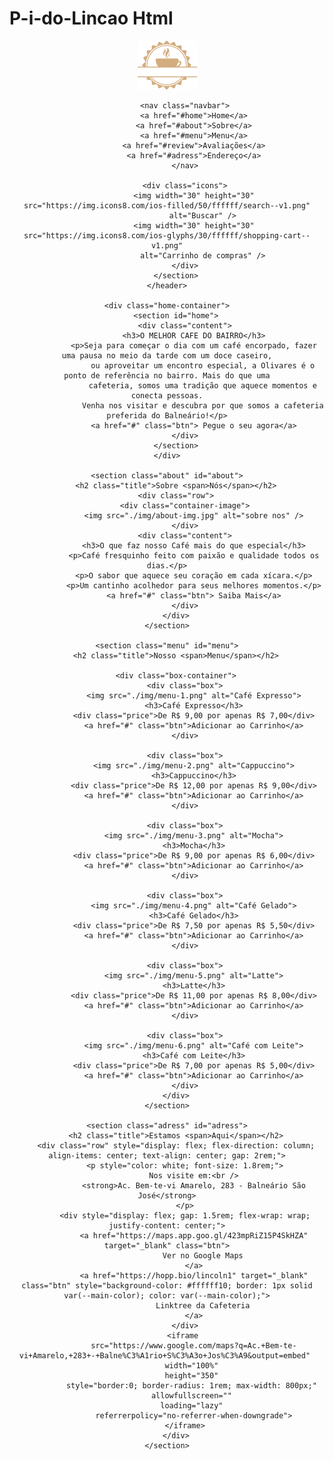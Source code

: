 # P-i-do-Lincao Html
<!DOCTYPE html>
<html lang="pt-br">

<head>
    <meta charset="UTF-8" />
    <meta name="viewport" content="width=device-width, initial-scale=1.0" />
    <link rel="stylesheet" href="style.css" />
    <link href="https://fonts.googleapis.com/css2?family=Roboto&display=swap" rel="stylesheet" />
    <title>Cafeteria Olivares</title>
</head>

<body>
    <header class="header">
        <section>
            <a href="#" class="logo">
                <img src="./img/logo.png" alt="logo" />
            </a>

            <nav class="navbar">
                <a href="#home">Home</a>
                <a href="#about">Sobre</a>
                <a href="#menu">Menu</a>
                <a href="#review">Avaliações</a>
                <a href="#adress">Endereço</a>
            </nav>

            <div class="icons">
                <img width="30" height="30" src="https://img.icons8.com/ios-filled/50/ffffff/search--v1.png"
                    alt="Buscar" />
                <img width="30" height="30" src="https://img.icons8.com/ios-glyphs/30/ffffff/shopping-cart--v1.png"
                    alt="Carrinho de compras" />
            </div>
        </section>
    </header>

    <div class="home-container">
        <section id="home">
            <div class="content">
                <h3>O MELHOR CAFE DO BAIRRO</h3>
                <p>Seja para começar o dia com um café encorpado, fazer uma pausa no meio da tarde com um doce caseiro,
                    ou aproveitar um encontro especial, a Olivares é o ponto de referência no bairro. Mais do que uma
                    cafeteria, somos uma tradição que aquece momentos e conecta pessoas.
                    Venha nos visitar e descubra por que somos a cafeteria preferida do Balneário!</p>
                <a href="#" class="btn"> Pegue o seu agora</a>
            </div>
        </section>
    </div>

    <section class="about" id="about">
        <h2 class="title">Sobre <span>Nós</span></h2>
        <div class="row">
            <div class="container-image">
                <img src="./img/about-img.jpg" alt="sobre nos" />
            </div>
            <div class="content">
                <h3>O que faz nosso Café mais do que especial</h3>
                <p>Café fresquinho feito com paixão e qualidade todos os dias.</p>
                <p>O sabor que aquece seu coração em cada xícara.</p>
                <p>Um cantinho acolhedor para seus melhores momentos.</p>
                <a href="#" class="btn"> Saiba Mais</a>
            </div>
        </div>
    </section>

    <section class="menu" id="menu">
        <h2 class="title">Nosso <span>Menu</span></h2>

        <div class="box-container">
            <div class="box">
                <img src="./img/menu-1.png" alt="Café Expresso">
                <h3>Café Expresso</h3>
                <div class="price">De R$ 9,00 por apenas R$ 7,00</div>
                <a href="#" class="btn">Adicionar ao Carrinho</a>
            </div>

            <div class="box">
                <img src="./img/menu-2.png" alt="Cappuccino">
                <h3>Cappuccino</h3>
                <div class="price">De R$ 12,00 por apenas R$ 9,00</div>
                <a href="#" class="btn">Adicionar ao Carrinho</a>
            </div>

            <div class="box">
                <img src="./img/menu-3.png" alt="Mocha">
                <h3>Mocha</h3>
                <div class="price">De R$ 9,00 por apenas R$ 6,00</div>
                <a href="#" class="btn">Adicionar ao Carrinho</a>
            </div>

            <div class="box">
                <img src="./img/menu-4.png" alt="Café Gelado">
                <h3>Café Gelado</h3>
                <div class="price">De R$ 7,50 por apenas R$ 5,50</div>
                <a href="#" class="btn">Adicionar ao Carrinho</a>
            </div>

            <div class="box">
                <img src="./img/menu-5.png" alt="Latte">
                <h3>Latte</h3>
                <div class="price">De R$ 11,00 por apenas R$ 8,00</div>
                <a href="#" class="btn">Adicionar ao Carrinho</a>
            </div>

            <div class="box">
                <img src="./img/menu-6.png" alt="Café com Leite">
                <h3>Café com Leite</h3>
                <div class="price">De R$ 7,00 por apenas R$ 5,00</div>
                <a href="#" class="btn">Adicionar ao Carrinho</a>
            </div>
        </div>
    </section>

    <section class="adress" id="adress">
        <h2 class="title">Estamos <span>Aqui</span></h2>
        <div class="row" style="display: flex; flex-direction: column; align-items: center; text-align: center; gap: 2rem;">
            <p style="color: white; font-size: 1.8rem;">
                Nos visite em:<br />
                <strong>Ac. Bem-te-vi Amarelo, 283 - Balneário São José</strong>
            </p>
            <div style="display: flex; gap: 1.5rem; flex-wrap: wrap; justify-content: center;">
                <a href="https://maps.app.goo.gl/423mpRiZ15P4SkHZA" target="_blank" class="btn">
                    Ver no Google Maps
                </a>
                <a href="https://hopp.bio/lincoln1" target="_blank" class="btn" style="background-color: #ffffff10; border: 1px solid var(--main-color); color: var(--main-color);">
                    Linktree da Cafeteria
                </a>
            </div>
            <iframe 
                src="https://www.google.com/maps?q=Ac.+Bem-te-vi+Amarelo,+283+-+Balne%C3%A1rio+S%C3%A3o+Jos%C3%A9&output=embed" 
                width="100%" 
                height="350" 
                style="border:0; border-radius: 1rem; max-width: 800px;" 
                allowfullscreen="" 
                loading="lazy" 
                referrerpolicy="no-referrer-when-downgrade">
            </iframe>
        </div>
    </section>

</body>

</html>

